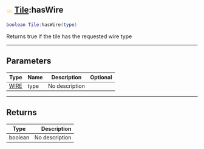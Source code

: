 ## ![shared](../../.gitbook/assets/shared.png) [Tile](./readme/tile.md):hasWire

```lua
boolean Tile:hasWire(type)
```

Returns true if the tile has the requested wire type

------
## Parameters

| Type   | Name | Description | Optional |
| ------ | ---- | ----------- | -------: |
| [WIRE](./readme/wire.md) | type | No description |  |


------
## Returns

| Type   | Description |
| ------ | ----------: |
| boolean | No description |

